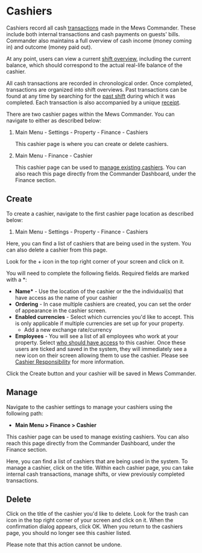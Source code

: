 # Cashiers

Cashiers record all cash [transactions](transactions.md) made in the Mews Commander. These include both internal transactions and cash payments on guests' bills. Commander also maintains a full overview of cash income \(money coming in\) and outcome \(money paid out\).

At any point, users can view a current [shift overview](), including the current balance, which should correspond to the actual real-life balance of the cashier.

All cash transactions are recorded in chronological order. Once completed, transactions are organized into shift overviews. Past transactions can be found at any time by searching for the [past shift](https://github.com/mews-systems/commander-guide/tree/aba4aad5c9d2bc8ec74b2a6c202f25d981c8b45b/settings/finance-settings/cashiers/past-shifts.md) during which it was completed. Each transaction is also accompanied by a unique [receipt]().

There are two cashier pages within the Mews Commander. You can navigate to either as described below:

1. Main Menu - Settings - Property - Finance - Cashiers

   This cashier page is where you can create or delete cashiers.

2. Main Menu - Finance - Cashier

   This cashier page can be used to [manage existing cashiers](). You can also reach this page directly from the Commander Dashboard, under the Finance section.

## Create

To create a cashier, navigate to the first cashier page location as described below:

1. Main Menu - Settings - Property - Finance - Cashiers

Here, you can find a list of cashiers that are being used in the system. You can also delete a cashier from this page.

Look for the + icon in the top right corner of your screen and click on it.

You will need to complete the following fields. Required fields are marked with a \*:

* **Name\*** - Use the location of the cashier or the the individual\(s\) that have access as the name of your cashier
* **Ordering** - In case multiple cashiers are created, you can set the order of appearance in the cashier screen.
* **Enabled currencies** - Select which currencies you'd like to accept. This is only applicable if multiple currencies are set up for your property.
  * Add a new exchange rate/currency
* **Employees** - You will see a list of all employees who work at your property. Select [who should have access](cashier-responsibility.md) to this cashier. Once these users are ticked and saved in the system, they will immediately see a new icon on their screen allowing them to use the cashier. Please see [Cashier Responsibility](cashier-responsibility.md) for more information.

Click the Create button and your cashier will be saved in Mews Commander.

## Manage

Navigate to the cashier settings to manage your cashiers using the following path:

* **Main Menu &gt; Finance &gt; Cashier**

This cashier page can be used to manage existing cashiers. You can also reach this page directly from the Commander Dashboard, under the Finance section.

Here, you can find a list of cashiers that are being used in the system. To manage a cashier, click on the title. Within each cashier page, you can take internal cash transactions, manage shifts, or view previously completed transactions.

## Delete

Click on the title of the cashier you'd like to delete. Look for the trash can icon in the top right corner of your screen and click on it. When the confirmation dialog appears, click OK. When you return to the cashiers page, you should no longer see this cashier listed.

Please note that this action cannot be undone.

